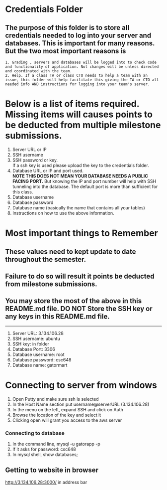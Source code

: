 # Credentials Folder

## The purpose of this folder is to store all credentials needed to log into your server and databases. This is important for many reasons. But the two most important reasons is
    1. Grading , servers and databases will be logged into to check code and functionality of application. Not changes will be unless directed and coordinated with the team.
    2. Help. If a class TA or class CTO needs to help a team with an issue, this folder will help facilitate this giving the TA or CTO all needed info AND instructions for logging into your team's server. 


# Below is a list of items required. Missing items will causes points to be deducted from multiple milestone submissions.

1. Server URL or IP
2. SSH username
3. SSH password or key.
    <br> If a ssh key is used please upload the key to the credentials folder.
4. Database URL or IP and port used.
    <br><strong> NOTE THIS DOES NOT MEAN YOUR DATABASE NEEDS A PUBLIC FACING PORT.</strong> But knowing the IP and port number will help with SSH tunneling into the database. The default port is more than sufficient for this class.
5. Database username
6. Database password
7. Database name (basically the name that contains all your tables)
8. Instructions on how to use the above information.

# Most important things to Remember
## These values need to kept update to date throughout the semester. <br>
## <strong>Failure to do so will result it points be deducted from milestone submissions.</strong><br>
## You may store the most of the above in this README.md file. DO NOT Store the SSH key or any keys in this README.md file.

------------------------------------------------------------------

1. Server URL: 3.134.106.28
2. SSH username: ubuntu
3. SSH key: in folder
4. Database Port: 3306
5. Database username: root
6. Database password: csc648
7. Database name: gatormart

# Connecting to server from windows
1. Open Putty and make sure ssh is selected
2. In the Host Name section put username@serverURL (3.134.106.28)
3. In the menu on the left, expand SSH and click on Auth
4. Browse the location of the key and select it
5. Clicking open will grant you access to the aws server

### Connecting to database
1. In the command line, mysql -u gatorapp -p 
2. If it asks for password: csc648
3. In mysql shell, show databases;

## Getting to website in browser
http://3.134.106.28:3000/ in address bar
